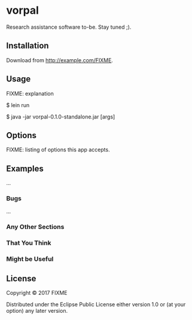 # vorpal

Research assistance software to-be. Stay tuned ;).

## Installation

Download from http://example.com/FIXME.

## Usage

FIXME: explanation

$ lein run

$ java -jar vorpal-0.1.0-standalone.jar [args]

## Options

FIXME: listing of options this app accepts.

## Examples

...

### Bugs

...

### Any Other Sections
### That You Think
### Might be Useful

## License

Copyright © 2017 FIXME

Distributed under the Eclipse Public License either version 1.0 or (at
your option) any later version.
